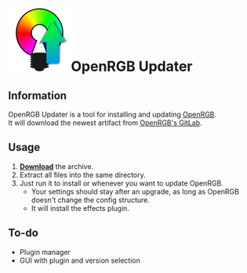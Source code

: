 # ![Logo](Logo.png)OpenRGB Updater

## Information
OpenRGB Updater is a tool for installing and updating [OpenRGB](https://openrgb.org).  
It will download the newest artifact from [OpenRGB's GitLab](https://gitlab.com/CalcProgrammer1/OpenRGB).

## Usage
1. **[Download](releases/latest/download/OpenRGB-Updater.zip)** the archive.
2. Extract all files into the same directory.
3. Just run it to install or whenever you want to update OpenRGB.
    - Your settings should stay after an upgrade, as long as OpenRGB doesn't change the config structure.
    - It will install the effects plugin.

## To-do
- Plugin manager
- GUI with plugin and version selection